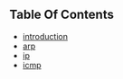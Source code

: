 ## Table Of Contents

 - [introduction](./introduction.md)
 - [arp](./arp.md)
 - [ip](./ip.md)
 - [icmp](./icmp.md)

